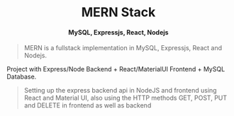 <h1 align="center">MERN Stack</h1>
<h4 align="center">MySQL, Expressjs, React, Nodejs</h4>

> MERN is a fullstack implementation in MySQL, Expressjs, React and Nodejs.

Project with Express/Node Backend + React/MaterialUI Frontend + MySQL Database.

> Setting up the express backend api in NodeJS and frontend using React and Material UI, also using the HTTP methods GET, POST, PUT and DELETE in frontend as well as backend
